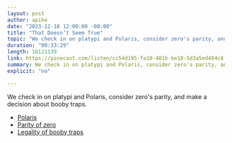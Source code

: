 ```yaml
---
layout: post
author: apike
date: "2023-12-18 12:00:00 -08:00"
title: "That Doesn’t Seem True"
topic: "We check in on platypi and Polaris, consider zero's parity, and make a decision about booby traps."
duration: "00:33:29"
length: 16121139
link: https://pinecast.com/listen/cc54d195-fa10-481b-be18-5d3a5ed404c8.mp3
summary: We check in on platypi and Polaris, consider zero's parity, and make a decision about booby traps.
explicit: "no"

---
```


We check in on platypi and Polaris, consider zero's parity, and make a decision about booby traps.

- [Polaris](https://en.wikipedia.org/wiki/Polaris)
- [Parity of zero](https://en.wikipedia.org/wiki/Parity_of_zero)
- [Legality of booby traps](https://casebook.icrc.org/a_to_z/glossary/booby-traps)
